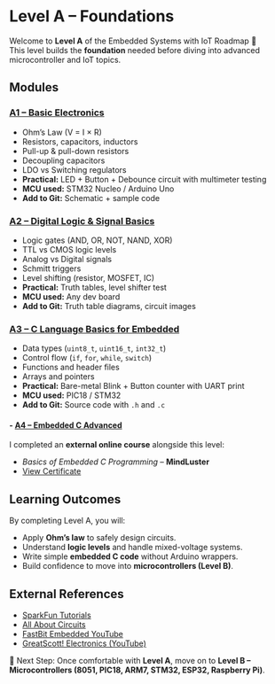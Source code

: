 # Level A – Foundations

Welcome to **Level A** of the Embedded Systems with IoT Roadmap 🚀  
This level builds the **foundation** needed before diving into advanced microcontroller and IoT topics.  



##  Modules

###  [A1 – Basic Electronics](./A1_Basic_Electronics/README.md)
- Ohm’s Law (V = I × R)
- Resistors, capacitors, inductors
- Pull-up & pull-down resistors
- Decoupling capacitors
- LDO vs Switching regulators
- **Practical:** LED + Button + Debounce circuit with multimeter testing
- **MCU used:** STM32 Nucleo / Arduino Uno  
- **Add to Git:** Schematic + sample code



###  [A2 – Digital Logic & Signal Basics](./A2_Digital_Logic/README.md)
- Logic gates (AND, OR, NOT, NAND, XOR)
- TTL vs CMOS logic levels
- Analog vs Digital signals
- Schmitt triggers
- Level shifting (resistor, MOSFET, IC)
- **Practical:** Truth tables, level shifter test  
- **MCU used:** Any dev board  
- **Add to Git:** Truth table diagrams, circuit images



###  [A3 – C Language Basics for Embedded](./A3_C_Language_Basics/README.md)
- Data types (`uint8_t`, `uint16_t`, `int32_t`)
- Control flow (`if`, `for`, `while`, `switch`)
- Functions and header files
- Arrays and pointers
- **Practical:** Bare-metal Blink + Button counter with UART print  
- **MCU used:** PIC18 / STM32  
- **Add to Git:** Source code with `.h` and `.c`



####  - [A4 – Embedded C Advanced](./A4_Embedded_C_Advanced/README.md)
I completed an **external online course** alongside this level:  
- *Basics of Embedded C Programming* – **MindLuster**  
- [View Certificate](./Mindluster_Certificate.pdf)



##  Learning Outcomes
By completing Level A, you will:
- Apply **Ohm’s law** to safely design circuits.  
- Understand **logic levels** and handle mixed-voltage systems.  
- Write simple **embedded C code** without Arduino wrappers.  
- Build confidence to move into **microcontrollers (Level B)**.



##  External References
- [SparkFun Tutorials](https://learn.sparkfun.com/tutorials)  
- [All About Circuits](https://www.allaboutcircuits.com/textbook/)  
- [FastBit Embedded YouTube](https://www.youtube.com/@fastbitembeddedbrainacademy)  
- [GreatScott! Electronics (YouTube)](https://www.youtube.com/c/greatscottlab)  



🚀 Next Step: Once comfortable with **Level A**, move on to **Level B – Microcontrollers (8051, PIC18, ARM7, STM32, ESP32, Raspberry Pi)**.
